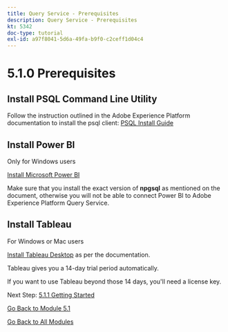 ```yaml
---
title: Query Service - Prerequisites
description: Query Service - Prerequisites
kt: 5342
doc-type: tutorial
exl-id: a97f8041-5d6a-49fa-b9f0-c2ceff1d04c4
---
```

# 5.1.0 Prerequisites

## Install PSQL Command Line Utility

Follow the instruction outlined in the Adobe Experience Platform documentation to install the psql client:
[PSQL Install Guide](https://experienceleague.adobe.com/docs/experience-platform/query/clients/psql.html)

## Install Power BI

Only for Windows users

[Install Microsoft Power BI](https://experienceleague.adobe.com/docs/experience-platform/query/clients/power-bi.html)

Make sure that you install the exact version of **npgsql** as mentioned on the document, otherwise you will not be able to connect Power BI to Adobe Experience Platform Query Service.

## Install Tableau

For Windows or Mac users

[Install Tableau Desktop](https://experienceleague.adobe.com/docs/experience-platform/query/clients/tableau.html) as per the documentation.

Tableau gives you a 14-day trial period automatically.

If you want to use Tableau beyond those 14 days, you'll need a license key.

Next Step: [5.1.1 Getting Started](./ex1.md)

[Go Back to Module 5.1](./query-service.md)

[Go Back to All Modules](../../../overview.md)
